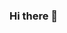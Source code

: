 ### Hi there 👋

<!--
**feriferdinan/feriferdinan** is a ✨ _special_ ✨ repository because its `README.md` (this file) appears on your GitHub profile.

Here are some ideas to get you started:

🔭 I’m currently working on Cudocomm.com
🌱 I’m currently learning Node.js
📫 How to reach me: http://instagram.com/feriferdinanid
😄 Pronouns: ...
⚡ Fun fact: ...
